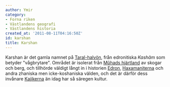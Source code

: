 ```yaml
---
author: Ymir
category:
- Forna riken
- Västlandens geografi
- Västlandens historia
created_at: '2011-08-11T04:16:50Z'
id: karshan
title: Karshan
---
```

Karshan är det gamla namnet på [Taral-halvön], från edronitiska *Kashãm* som betyder "vågbrytare". Området är isolerat från [Mûhads hjärtland] av skogar och berg, och tillhörde väldigt långt in i historien [Edron], [Haxamaniterna] och andra zhaniska men icke-koshaniska välden, och det är därför dess invånare [Kajikerna] än idag har så säregen kultur.

  [Taral-halvön]: Taral-halvön
  [Mûhads hjärtland]: Dûr-Ziu
  [Edron]: Edron
  [Haxamaniterna]: Haxamaniterna
  [Kajikerna]: Kajikerna